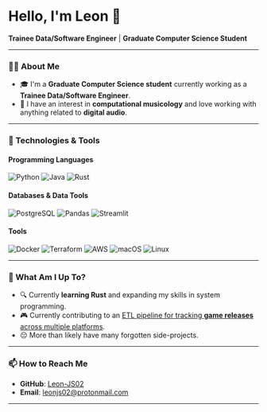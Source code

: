 # Hello, I'm Leon 🌴

**Trainee Data/Software Engineer** | **Graduate Computer Science Student**

---

### 👨‍💻 About Me

- 🎓 I'm a **Graduate Computer Science student** currently working as a **Trainee Data/Software Engineer**.
- 🎵 I have an interest in **computational musicology** and love working with anything related to **digital audio**.
  
---

### 🔧 Technologies & Tools

#### Programming Languages
![Python](https://img.shields.io/badge/-Python-3776AB?style=for-the-badge&logo=python&logoColor=white)
![Java](https://img.shields.io/badge/-Java-007396?style=for-the-badge&logo=java&logoColor=white)
![Rust](https://img.shields.io/badge/-Rust-000000?style=for-the-badge&logo=rust&logoColor=white)

#### Databases & Data Tools
![PostgreSQL](https://img.shields.io/badge/-PostgreSQL-4169E1?style=for-the-badge&logo=postgresql&logoColor=white)
![Pandas](https://img.shields.io/badge/-Pandas-150458?style=for-the-badge&logo=pandas&logoColor=white)
![Streamlit](https://img.shields.io/badge/-Streamlit-FF4B4B?style=for-the-badge&logo=streamlit&logoColor=white)

#### Tools
![Docker](https://img.shields.io/badge/-Docker-2496ED?style=for-the-badge&logo=docker&logoColor=white)
![Terraform](https://img.shields.io/badge/-Terraform-623CE4?style=for-the-badge&logo=terraform&logoColor=white)
![AWS](https://img.shields.io/badge/AWS-%23FF9900.svg?style=for-the-badge&logo=amazon-web-services&logoColor=white)
![macOS](https://img.shields.io/badge/-macOS-000000?style=for-the-badge&logo=apple&logoColor=white)
![Linux](https://img.shields.io/badge/-Linux-FCC624?style=for-the-badge&logo=linux&logoColor=black)

---

### 🚀 What Am I Up To?

- 🔍 Currently **learning Rust** and expanding my skills in system programming.
- 🎮 Currently contributing to an [ETL pipeline for tracking **game releases** across multiple platforms](https://github.com/Leon-JS02/Games-Release-Tracker).
- 😔 More than likely have many forgotten side-projects.

---

### 📫 How to Reach Me

- **GitHub**: [Leon-JS02](https://github.com/Leon-JS02)
- **Email**: leonjs02@protonmail.com

---
